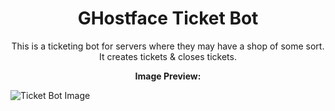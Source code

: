 
<h1 align="center">GHostface Ticket Bot</h1>
<p align="center">This is a ticketing bot for servers where they may have a shop of some sort. It creates tickets & closes tickets.</p>
<p align="center"><strong>Image Preview:</strong></p>
<img src="https://i.imgur.com/gLsxKEJ.png" alt="Ticket Bot Image">
